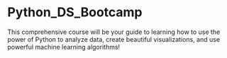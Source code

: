 # Python_DS_Bootcamp
This comprehensive course will be your guide to learning how to use the power of Python to analyze data, create beautiful visualizations, and use powerful machine learning algorithms!
